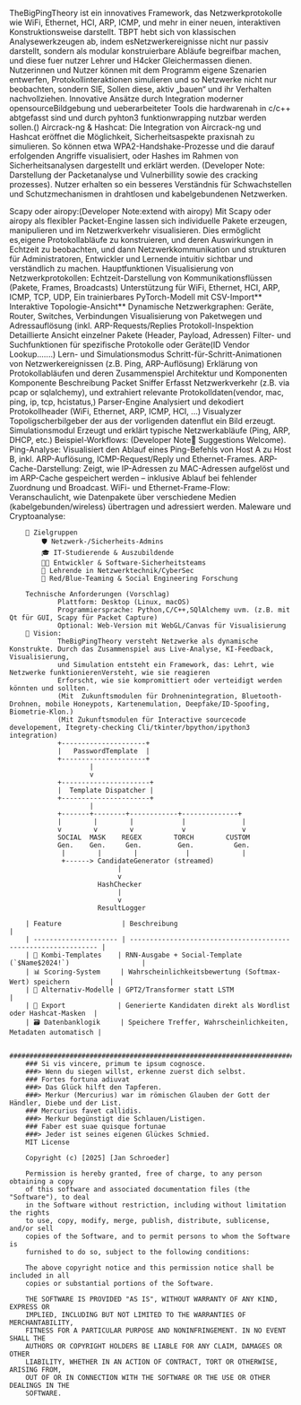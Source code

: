TheBigPingTheory
        ist ein innovatives Framework, das Netzwerkprotokolle wie WiFi, Ethernet, HCI, ARP, ICMP,
        und mehr in einer neuen, interaktiven Konstruktionsweise darstellt.
        TBPT hebt sich von klassischen Analysewerkzeugen ab, indem esNetzwerkereignisse nicht nur 
        passiv darstellt, sondern als modular konstruierbare Abläufe begreifbar machen, 
        und diese fuer nutzer Lehrer und H4cker Gleichermassen dienen. Nutzerinnen und Nutzer können mit dem Programm
        eigene Szenarien entwerfen, Protokollinteraktionen simulieren und so Netzwerke nicht nur beobachten, sondern SIE,
        Sollen diese, aktiv „bauen“ und ihr Verhalten nachvollziehen.
        Innovative Ansätze durch Integration moderner opensourceBildgebung und ueberarbeiteter Tools die hardwarenah in 
        c/c++ abtgefasst sind und durch pyhton3  funktionwrapping nutzbar werden sollen.()
Aircrack-ng & Hashcat:
                    Die Integration von Aircrack-ng und Hashcat eröffnet die Möglichkeit, 
                    Sicherheitsaspekte praxisnah zu simulieren. So können etwa WPA2-Handshake-Prozesse
                    und die darauf erfolgenden Angriffe visualisiert,
                    oder Hashes im Rahmen von Sicherheitsanalysen dargestellt und erklärt werden.
                    (Developer Note: Darstellung der Packetanalyse und Vulnerbillity sowie des cracking prozesses).
                    Nutzer erhalten so ein besseres Verständnis für Schwachstellen und Schutzmechanismen in 
                    drahtlosen und kabelgebundenen Netzwerken.
                
Scapy oder airopy:(Developer Note:extend with airopy) 
                    Mit Scapy oder airopy als flexibler Packet-Engine lassen sich individuelle Pakete erzeugen,
                    manipulieren und im Netzwerkverkehr visualisieren. Dies ermöglicht es,eigene Protokollabläufe zu
                    konstruieren, und deren Auswirkungen in Echtzeit zu beobachten, und dann Netzwerkkommunikation und 
                    strukturen für Administratoren, Entwickler und Lernende intuitiv sichtbar und verständlich zu machen.
Hauptfunktionen
                    Visualisierung von Netzwerkprotokollen:
                    Echtzeit-Darstellung von Kommunikationsflüssen (Pakete, Frames, Broadcasts)
                    Unterstützung für WiFi, Ethernet, HCI, ARP, ICMP, TCP, UDP, 
                    Ein trainierbares PyTorch-Modell mit CSV-Import** 
                    Interaktive Topologie-Ansicht**
                    Dynamische Netzwerkgraphen: Geräte, Router, Switches, Verbindungen
                    Visualisierung von Paketwegen und Adressauflösung (inkl. ARP-Requests/Replies
                    Protokoll-Inspektion
                    Detaillierte Ansicht einzelner Pakete (Header, Payload, Adressen)
                    Filter- und Suchfunktionen für spezifische Protokolle oder Geräte(ID Vendor Lookup.......)
                    Lern- und Simulationsmodus
                    Schritt-für-Schritt-Animationen von Netzwerkereignissen (z.B. Ping, ARP-Auflösung)
                    Erklärung von Protokollabläufen und deren Zusammenspiel
                Architektur und Komponenten
                      Komponente	             Beschreibung
                      Packet Sniffer 	     Erfasst Netzwerkverkehr (z.B. via pcap or sqlalchemy),
                                                         und extrahiert relevante Protokolldaten(vendor, mac, ping, ip, tcp, hcistatus,)
                      Parser-Engine	             Analysiert und dekodiert Protokollheader (WiFi, Ethernet, ARP, ICMP, HCI, ...)
                      Visualyzer                 Topoligscherbilgeber der aus der vorligenden datenflut ein Bild erzeugt.
                      Simulationsmodul           Erzeugt und erklärt typische Netzwerkabläufe (Ping, ARP, DHCP, etc.)
                Beispiel-Workflows:
                  (Developer Note🤔 Suggestions Welcome).
                Ping-Analyse:
                  Visualisiert den Ablauf eines Ping-Befehls von Host A zu Host B, inkl. ARP-Auflösung, ICMP-Request/Reply und Ethernet-Frames.
                ARP-Cache-Darstellung:
                  Zeigt, wie IP-Adressen zu MAC-Adressen aufgelöst und im ARP-Cache gespeichert werden – inklusive Ablauf bei fehlender Zuordnung und Broadcast.
                WiFi- und Ethernet-Frame-Flow:
                  Veranschaulicht, wie Datenpakete über verschiedene Medien (kabelgebunden/wireless) übertragen und adressiert werden.
                Maleware und Cryptoanalyse:
                  
        🎯 Zielgruppen
            🛡 Netzwerk-/Sicherheits-Admins
            🎓 IT-Studierende & Auszubildende
            🧑‍💻 Entwickler & Software-Sicherheitsteams
            🧠 Lehrende in Netzwerktechnik/CyberSec
            🦠 Red/Blue-Teaming & Social Engineering Forschung
        
        Technische Anforderungen (Vorschlag)
                Plattform: Desktop (Linux, macOS)
                Programmiersprache: Python,C/C++,SQlAlchemy uvm. (z.B. mit Qt für GUI, Scapy für Packet Capture)
                Optional: Web-Version mit WebGL/Canvas für Visualisierung
        🔮 Vision:
                TheBigPingTheory versteht Netzwerke als dynamische Konstrukte. Durch das Zusammenspiel aus Live-Analyse, KI-Feedback, Visualisierung,
                und Simulation entsteht ein Framework, das: Lehrt, wie Netzwerke funktionierenVersteht, wie sie reagieren
                Erforscht, wie sie kompromittiert oder verteidigt werden könnten und sollten.
                (Mit  Zukunftsmodulen für Drohnenintegration, Bluetooth-Drohnen, mobile Honeypots, Kartenemulation, Deepfake/ID-Spoofing, Biometrie-Klon.)
                (Mit Zukunftsmodulen für Interactive sourcecode developement, Itegrety-checking Cli/tkinter/bpython/ipython3 integration)
                +---------------------+
                |   PasswordTemplate  |
                +---------------------+
                        |
                        v
                +----------------------+
                |  Template Dispatcher |
                +----------------------+
                        |
                +-------+--------+------------+--------------+
                |        |        |            |              |
                v        v        v            v              v
                SOCIAL  MASK    REGEX        TORCH        CUSTOM
                Gen.    Gen.     Gen.         Gen.          Gen.
                 |        |        |            |             |
                 +------> CandidateGenerator (streamed)
                               |
                               v
                          HashChecker
                               |
                               v
                          ResultLogger
        
        | Feature               | Beschreibung                                                   |
        | --------------------- | -------------------------------------------------------------- |
        | 🔄 Kombi-Templates    | RNN-Ausgabe + Social-Template (`$Name$2024!`)                  |
        | 📊 Scoring-System     | Wahrscheinlichkeitsbewertung (Softmax-Wert) speichern          |
        | 🧠 Alternativ-Modelle | GPT2/Transformer statt LSTM                                    |
        | 🧩 Export             | Generierte Kandidaten direkt als Wordlist oder Hashcat-Masken  |
        | 🗃 Datenbanklogik     | Speichere Treffer, Wahrscheinlichkeiten, Metadaten automatisch |

        ################################################################################################################################################################
        ### Si vis vincere, primum te ipsum cognosce.
        ###> Wenn du siegen willst, erkenne zuerst dich selbst.
        ### Fortes fortuna adiuvat
        ###> Das Glück hilft den Tapferen.
        ###> Merkur (Mercurius) war im römischen Glauben der Gott der Händler, Diebe und der List.
        ### Mercurius favet callidis.
        ###> Merkur begünstigt die Schlauen/Listigen.
        ### Faber est suae quisque fortunae  
        ###> Jeder ist seines eigenen Glückes Schmied.
        MIT License
        
        Copyright (c) [2025] [Jan Schroeder]
        
        Permission is hereby granted, free of charge, to any person obtaining a copy
        of this software and associated documentation files (the "Software"), to deal
        in the Software without restriction, including without limitation the rights
        to use, copy, modify, merge, publish, distribute, sublicense, and/or sell
        copies of the Software, and to permit persons to whom the Software is
        furnished to do so, subject to the following conditions:
        
        The above copyright notice and this permission notice shall be included in all
        copies or substantial portions of the Software.
        
        THE SOFTWARE IS PROVIDED "AS IS", WITHOUT WARRANTY OF ANY KIND, EXPRESS OR
        IMPLIED, INCLUDING BUT NOT LIMITED TO THE WARRANTIES OF MERCHANTABILITY,
        FITNESS FOR A PARTICULAR PURPOSE AND NONINFRINGEMENT. IN NO EVENT SHALL THE
        AUTHORS OR COPYRIGHT HOLDERS BE LIABLE FOR ANY CLAIM, DAMAGES OR OTHER
        LIABILITY, WHETHER IN AN ACTION OF CONTRACT, TORT OR OTHERWISE, ARISING FROM,
        OUT OF OR IN CONNECTION WITH THE SOFTWARE OR THE USE OR OTHER DEALINGS IN THE
        SOFTWARE.
